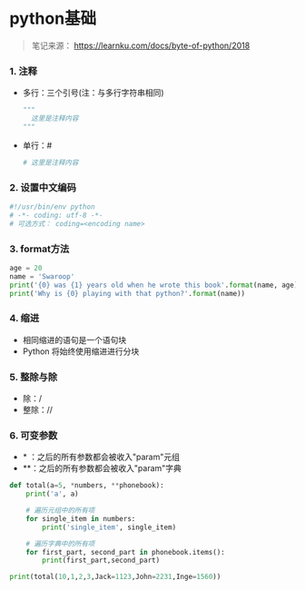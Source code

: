 # python基础

> 笔记来源： https://learnku.com/docs/byte-of-python/2018

### 1. 注释

* 多行：三个引号(注：与多行字符串相同)

  ```python
  """
  	这里是注释内容
  """
  ```

* 单行：#

  ```python
  # 这里是注释内容
  ```

### 2. 设置中文编码

```python
#!/usr/bin/env python
# -*- coding: utf-8 -*-
# 可选方式： coding=<encoding name>
```

### 3. format方法

```python
age = 20
name = 'Swaroop'
print('{0} was {1} years old when he wrote this book'.format(name, age))
print('Why is {0} playing with that python?'.format(name))
```

### 4. 缩进

* 相同缩进的语句是一个语句块
* Python 将始终使用缩进进行分块

### 5. 整除与除

* 除：/
* 整除：//

### 6. 可变参数

* \* ：之后的所有参数都会被收入"param"元组
* \*\*：之后的所有参数都会被收入"param"字典

```python
def total(a=5, *numbers, **phonebook):
    print('a', a)

    # 遍历元组中的所有项
    for single_item in numbers:
        print('single_item', single_item)

    # 遍历字典中的所有项
    for first_part, second_part in phonebook.items():
        print(first_part,second_part)

print(total(10,1,2,3,Jack=1123,John=2231,Inge=1560))
```

